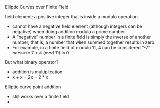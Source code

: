 Elliptic Curves over Finite Field

field element: a positive integer that is inside a modulo operation.

- cannot have a negative field element (although integers can be negative) when doing addition modulo a prime number. 
- A “negative” number in a finite field is simply the inverse of another number, that is, a number that when summed together results in zero. 
- For example, in a finite field of modulo 11, 4 can be considered “-7” because 7 + 4 (mod 11) is 0.

But what binary operator?
- addition is multiplication
- x + x = 2x = 2 * x


Elliptic curve point addition
- still works over a finite field
-
